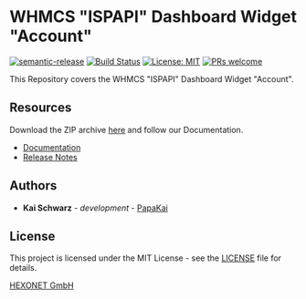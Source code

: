 # WHMCS "ISPAPI" Dashboard Widget "Account" #

[![semantic-release](https://img.shields.io/badge/%20%20%F0%9F%93%A6%F0%9F%9A%80-semantic--release-e10079.svg)](https://github.com/semantic-release/semantic-release)
[![Build Status](https://github.com/hexonet/whmcs-ispapi-widget-account/workflows/Release/badge.svg?branch=master)](https://github.com/hexonet/whmcs-ispapi-widget-account/workflows/Release/badge.svg?branch=master)
[![License: MIT](https://img.shields.io/badge/License-MIT-blue.svg)](https://opensource.org/licenses/MIT)
[![PRs welcome](https://img.shields.io/badge/PRs-welcome-brightgreen.svg)](https://github.com/hexonet/whmcs-ispapi-widget-account/blob/master/CONTRIBUTING.md)

This Repository covers the WHMCS "ISPAPI" Dashboard Widget "Account".

## Resources ##

Download the ZIP archive [here](https://github.com/hexonet/whmcs-ispapi-widget-monitoring/raw/master/whmcs-ispapi-widget-monitoring-latest.zip) and follow our Documentation.

* [Documentation](https://centralnic-reseller.github.io/centralnic-reseller/docs/hexonet/whmcs/whmcs-ispapi-widget-account/)
* [Release Notes](https://github.com/hexonet/whmcs-ispapi-widget-account/releases)

## Authors ##

* **Kai Schwarz** - *development* - [PapaKai](https://github.com/papakai)

## License ##

This project is licensed under the MIT License - see the [LICENSE](https://github.com/hexonet/whmcs-ispapi-widget-account/blob/master/LICENSE) file for details.

[HEXONET GmbH](https://hexonet.net)

